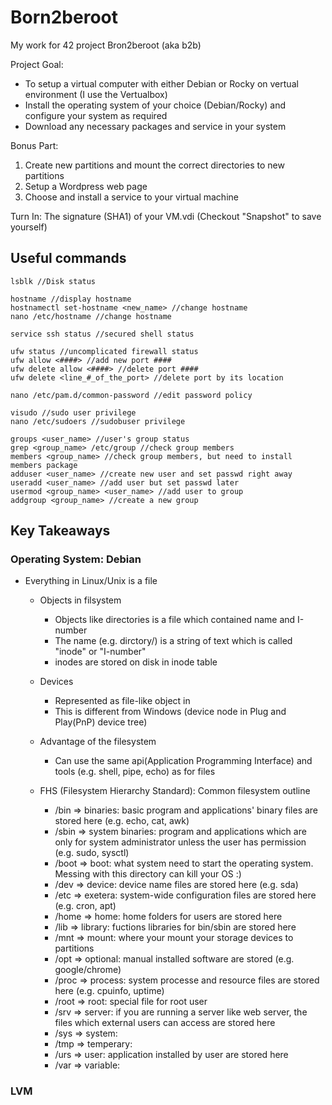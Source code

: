 # Born2beroot
My work for 42 project Bron2beroot (aka b2b)


Project Goal:
- To setup a virtual computer with either Debian or Rocky on vertual environment (I use the Vertualbox)
- Install the operating system of your choice (Debian/Rocky) and configure your system as required
- Download any necessary packages and service in your system

Bonus Part:
1. Create new partitions and mount the correct directories to new partitions
2. Setup a Wordpress web page
3. Choose and install a service to your virtual machine

Turn In:
The signature (SHA1) of your VM.vdi (Checkout "Snapshot" to save yourself)

## Useful commands
```
lsblk //Disk status

hostname //display hostname
hostnamectl set-hostname <new_name> //change hostname
nano /etc/hostname //change hostname

service ssh status //secured shell status

ufw status //uncomplicated firewall status
ufw allow <####> //add new port ####
ufw delete allow <####> //delete port ####
ufw delete <line_#_of_the_port> //delete port by its location

nano /etc/pam.d/common-password //edit password policy

visudo //sudo user privilege
nano /etc/sudoers //sudobuser privilege

groups <user_name> //user's group status
grep <group_name> /etc/group //check group members
members <group_name> //check group members, but need to install members package
adduser <user_name> //create new user and set passwd right away
useradd <user_name> //add user but set passwd later
usermod <group_name> <user_name> //add user to group
addgroup <group_name> //create a new group
```

## Key Takeaways

### Operating System: Debian
- Everything in Linux/Unix is a file
  - Objects in filsystem
    - Objects like directories is a file which contained name and I-number
    - The name (e.g. dirctory/) is a string of text which is called "inode" or "I-number"
    - inodes are stored on disk in inode table

  - Devices
    - Represented as file-like object in 
    - This is different from Windows (device node in Plug and Play(PnP) device tree)

  - Advantage of the filesystem
    - Can use the same api(Application Programming Interface) and tools (e.g. shell, pipe, echo) as for files

  - FHS (Filesystem Hierarchy Standard): Common filesystem outline
    - /bin	=> binaries: basic program and applications' binary files are stored here (e.g. echo, cat, awk)
    - /sbin	=> system binaries: program and applications which are only for system administrator unless the user has permission (e.g. sudo, sysctl)
    - /boot	=> boot: what system need to start the operating system. Messing with this directory can kill your OS :)
    - /dev	=> device: device name files are stored here (e.g. sda)
    - /etc	=> exetera: system-wide configuration files are stored here (e.g. cron, apt)
    - /home	=> home: home folders for users are stored here
    - /lib	=> library: fuctions libraries for bin/sbin are stored here
    - /mnt	=> mount: where your mount your storage devices to partitions
    - /opt	=> optional: manual installed software are stored (e.g. google/chrome)
    - /proc	=> process: system processe and resource files are stored here (e.g. cpuinfo, uptime)
    - /root	=> root: special file for root user
    - /srv	=> server: if you are running a server like web server, the files which external users can access are stored here
    - /sys	=> system:
    - /tmp	=> temperary:
    - /urs	=> user: application installed by user are stored here
    - /var	=> variable:

### LVM 

